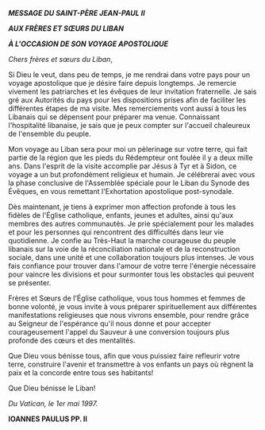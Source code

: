 ***MESSAGE DU SAINT-PÈRE JEAN-PAUL II***

***AUX FRÈRES ET SŒURS DU LIBAN***

***À L'OCCASION DE SON VOYAGE APOSTOLIQUE***

*Chers frères et sœurs du Liban*,

Si Dieu le veut, dans peu de temps, je me rendrai dans votre pays pour un voyage apostolique que je désire faire depuis longtemps. Je remercie vivement les patriarches et les évêques de leur invitation fraternelle. Je sais gré aux Autorités du pays pour les dispositions prises afin de faciliter les différentes étapes de ma visite. Mes remerciements vont aussi à tous les Libanais qui se dépensent pour préparer ma venue. Connaissant l'hospitalité libanaise, je sais que je peux compter sur l'accueil chaleureux de l'ensemble du peuple.

Mon voyage au Liban sera pour moi un pèlerinage sur votre terre, qui fait partie de la région que les pieds du Rédempteur ont foulée il y a deux mille ans. Dans l'esprit de la visite accomplie par Jésus à Tyr et à Sidon, ce voyage a un but profondément religieux et humain. Je célébrerai avec vous la phase conclusive de l'Assemblée spéciale pour le Liban du Synode des Évêques, en vous remettant l'Exhortation apostolique post-synodale.

Dès maintenant, je tiens à exprimer mon affection profonde à tous les fidèles de l'Église catholique, enfants, jeunes et adultes, ainsi qu'aux membres des autres communautés. Je prie spécialement pour les malades et pour les personnes qui rencontrent des difficultés dans leur vie quotidienne. Je confie au Très-Haut la marche courageuse du peuple libanais sur la voie de la réconciliation nationale et de la reconstruction sociale, dans une unité et une collaboration toujours plus intenses. Je vous fais confiance pour trouver dans l'amour de votre terre l'énergie nécessaire pour vaincre les divisions et pour surmonter tous les obstacles qui peuvent se présenter.

Frères et Sœurs de l'Église catholique, vous tous hommes et femmes de bonne volonté, je vous invite à vous préparer spirituellement aux différentes manifestations religieuses que nous vivrons ensemble, pour rendre grâce au Seigneur de l'espérance qu'il nous donne et pour accepter courageusement l'appel du Sauveur à une conversion toujours plus profonde des cœurs et des mentalités.

Que Dieu vous bénisse tous, afin que vous puissiez faire refleurir votre terre, construire l'avenir et transmettre à vos enfants un pays où règnent la paix et la concorde entre tous ses habitants!

Que Dieu bénisse le Liban!

*Du Vatican, le 1er mai 1997.*

**IOANNES PAULUS PP. II**